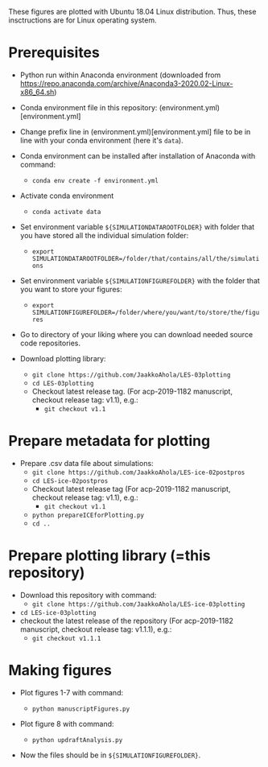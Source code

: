 These figures are plotted with Ubuntu 18.04 Linux distribution.
Thus, these insctructions are for Linux operating system.


# Prerequisites


- Python run within Anaconda environment (downloaded from https://repo.anaconda.com/archive/Anaconda3-2020.02-Linux-x86_64.sh)
- Conda environment file in this repository: (environment.yml)[environment.yml]
- Change prefix line in (environment.yml)[environment.yml] file to be in line with your conda environment (here it's `data`).
- Conda environment can be installed after installation of Anaconda with command:
    - `conda env create -f environment.yml`
- Activate conda environment
    - `conda activate data`

- Set environment variable `${SIMULATIONDATAROOTFOLDER}` with folder that you have stored all the individual simulation folder:
    - `export SIMULATIONDATAROOTFOLDER=/folder/that/contains/all/the/simulations`

- Set environment variable `${SIMULATIONFIGUREFOLDER}` with the folder that you want to store your figures:
    - `export SIMULATIONFIGUREFOLDER=/folder/where/you/want/to/store/the/figures`

- Go to directory of your liking where you can download needed source code repositories.

- Download plotting library:
    - `git clone https://github.com/JaakkoAhola/LES-03plotting`
    - `cd LES-03plotting`
    -  Checkout latest release tag. (For acp-2019-1182 manuscript, checkout release tag: v1.1), e.g.:
        - `git checkout v1.1`


# Prepare metadata for plotting


- Prepare  .csv data file about simulations:
    - `git clone https://github.com/JaakkoAhola/LES-ice-02postpros`
    - `cd LES-ice-02postpros`
    - Checkout latest release tag (For acp-2019-1182 manuscript, checkout release tag: v1.1), e.g.:
        - `git checkout v1.1`
    - `python prepareICEforPlotting.py`
    - `cd ..`

# Prepare plotting library (=this repository)


- Download this repository with command:
    - `git clone https://github.com/JaakkoAhola/LES-ice-03plotting`
- `cd LES-ice-03plotting`
- checkout the latest release of the repository (For acp-2019-1182 manuscript, checkout release tag: v1.1.1), e.g.:
    - `git checkout v1.1.1`

# Making figures


- Plot figures 1-7 with command:
    - `python manuscriptFigures.py`

- Plot figure 8 with command:
    - `python updraftAnalysis.py`

- Now the files should be in `${SIMULATIONFIGUREFOLDER}`.
